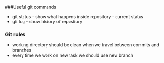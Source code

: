 ###Useful git commands
- git status - show what happens inside repository - current status
- git log - show history of repository

### Git rules
- working directory should be clean when we travel between commits and branches
- every time we work on new task we should use new branch